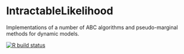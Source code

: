 # IntractableLikelihood
Implementations of a number of ABC algorithms and pseudo-marginal methods for dynamic models.

<!-- badges: start -->
[![R build status](https://github.com/maugu/intractable_likelihood/workflows/R-CMD-check/badge.svg)](https://github.com/maugu/intractable_likelihood/actions)
<!-- badges: end -->